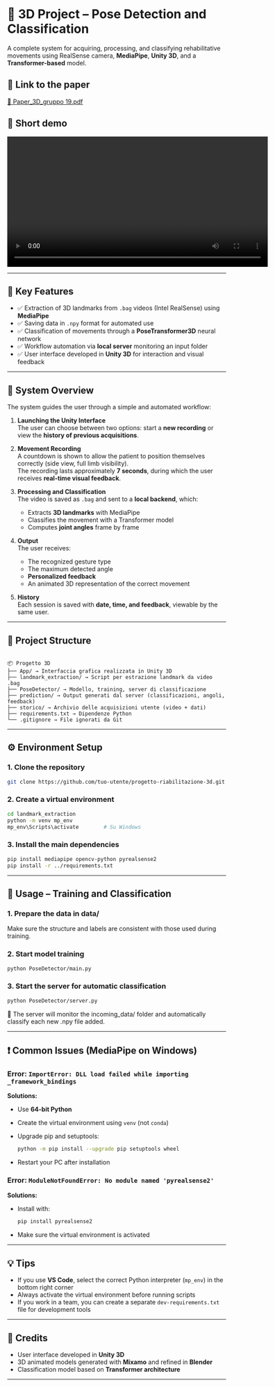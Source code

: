 # 🦿 3D Project – Pose Detection and Classification

A complete system for acquiring, processing, and classifying rehabilitative movements using RealSense camera, **MediaPipe**, **Unity 3D**, and a **Transformer-based** model.

## 📄 Link to the paper

[📄 Paper_3D_gruppo 19.pdf](./Paper_3D_gruppo%2019.pdf)

## 🎥 Short demo

<video src="Video_Interfaccia_Unity_Gruppo_19.mp4" controls width="600"></video>

---

## 🚀 Key Features

- ✅ Extraction of 3D landmarks from `.bag` videos (Intel RealSense) using **MediaPipe**
- ✅ Saving data in `.npy` format for automated use
- ✅ Classification of movements through a **PoseTransformer3D** neural network
- ✅ Workflow automation via **local server** monitoring an input folder
- ✅ User interface developed in **Unity 3D** for interaction and visual feedback

---

## 🧠 System Overview

The system guides the user through a simple and automated workflow:

1. **Launching the Unity Interface**  
   The user can choose between two options: start a **new recording** or view the **history of previous acquisitions**.

2. **Movement Recording**  
   A countdown is shown to allow the patient to position themselves correctly (side view, full limb visibility).  
   The recording lasts approximately **7 seconds**, during which the user receives **real-time visual feedback**.

3. **Processing and Classification**  
   The video is saved as `.bag` and sent to a **local backend**, which:
   - Extracts **3D landmarks** with MediaPipe
   - Classifies the movement with a Transformer model
   - Computes **joint angles** frame by frame

4. **Output**  
   The user receives:
   - The recognized gesture type
   - The maximum detected angle
   - **Personalized feedback**
   - An animated 3D representation of the correct movement

5. **History**  
   Each session is saved with **date, time, and feedback**, viewable by the same user.

---

## 📁 Project Structure

````

📦 Progetto 3D
├── App/ → Interfaccia grafica realizzata in Unity 3D
├── landmark_extraction/ → Script per estrazione landmark da video .bag
├── PoseDetector/ → Modello, training, server di classificazione
├── prediction/ → Output generati dal server (classificazioni, angoli, feedback)
├── storico/ → Archivio delle acquisizioni utente (video + dati)
├── requirements.txt → Dipendenze Python
└── .gitignore → File ignorati da Git

````

---

## ⚙️ Environment Setup

### 1. Clone the repository

```bash
git clone https://github.com/tuo-utente/progetto-riabilitazione-3d.git
````

### 2. Create a virtual environment

```bash
cd landmark_extraction
python -m venv mp_env
mp_env\Scripts\activate        # Su Windows
```

### 3. Install the main dependencies

```bash
pip install mediapipe opencv-python pyrealsense2
pip install -r ../requirements.txt
```
---

## 🧪 Usage – Training and Classification

### 1. Prepare the data in data/

Make sure the structure and labels are consistent with those used during training.

### 2. Start model training

```bash
python PoseDetector/main.py
```

### 3. Start the server for automatic classification

```bash
python PoseDetector/server.py
```

📂 The server will monitor the incoming_data/ folder and automatically classify each new .npy file added.

---

## ❗ Common Issues (MediaPipe on Windows)

### Error: `ImportError: DLL load failed while importing _framework_bindings`

**Solutions:**

* Use **64-bit Python**
* Create the virtual environment using `venv` (not `conda`)
* Upgrade pip and setuptools:

  ```bash
  python -m pip install --upgrade pip setuptools wheel

  ```
* Restart your PC after installation

### Error: `ModuleNotFoundError: No module named 'pyrealsense2'`

**Solutions:**

* Install with:

  ```bash
  pip install pyrealsense2
  ```
* Make sure the virtual environment is activated
---

## 💡 Tips

* If you use **VS Code**, select the correct Python interpreter (`mp_env`) in the bottom right corner
* Always activate the virtual environment before running scripts
* If you work in a team, you can create a separate `dev-requirements.txt` file for development tools

---


## 🧾 Credits

* User interface developed in **Unity 3D**
* 3D animated models generated with **Mixamo** and refined in **Blender**
* Classification model based on **Transformer architecture**

---

